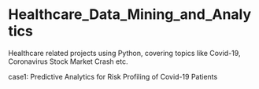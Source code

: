 # Healthcare_Data_Mining_and_Analytics
Healthcare related projects using Python, covering topics like Covid-19, Coronavirus Stock Market Crash etc.

case1: Predictive Analytics for Risk Profiling of Covid-19 Patients

